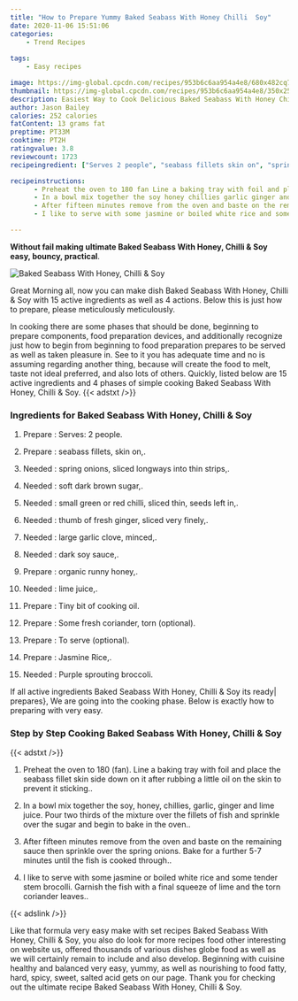 ```yaml
---
title: "How to Prepare Yummy Baked Seabass With Honey Chilli  Soy"
date: 2020-11-06 15:51:06
categories:
    - Trend Recipes
    
tags:
    - Easy recipes

image: https://img-global.cpcdn.com/recipes/953b6c6aa954a4e8/680x482cq70/baked-seabass-with-honey-chilli-soy-recipe-main-photo.jpg
thumbnail: https://img-global.cpcdn.com/recipes/953b6c6aa954a4e8/350x250cq70/baked-seabass-with-honey-chilli-soy-recipe-main-photo.jpg
description: Easiest Way to Cook Delicious Baked Seabass With Honey Chilli  Soy with 15 ingredients and 4 stages of easy cooking.
author: Jason Bailey
calories: 252 calories
fatContent: 13 grams fat
preptime: PT33M
cooktime: PT2H
ratingvalue: 3.8
reviewcount: 1723
recipeingredient: ["Serves 2 people", "seabass fillets skin on", "spring onions sliced longways into thin strips", "soft dark brown sugar", "small green or red chilli sliced thin seeds left in", "thumb of fresh ginger sliced very finely", "large garlic clove minced", "dark soy sauce", "organic runny honey", "lime juice", "Tiny bit of cooking oil", "Some fresh coriander torn optional", "To serve optional", "Jasmine Rice", "Purple sprouting broccoli"]

recipeinstructions: 
      - Preheat the oven to 180 fan Line a baking tray with foil and place the seabass fillet skin side down on it after rubbing a little oil on the skin to prevent it sticking 
      - In a bowl mix together the soy honey chillies garlic ginger and lime juice Pour two thirds of the mixture over the fillets of fish and sprinkle over the sugar and begin to bake in the oven 
      - After fifteen minutes remove from the oven and baste on the remaining sauce then sprinkle over the spring onions Bake for a further 57 minutes until the fish is cooked through 
      - I like to serve with some jasmine or boiled white rice and some tender stem brocolli Garnish the fish with a final squeeze of lime and the torn coriander leaves

---
```




**Without fail making ultimate Baked Seabass With Honey, Chilli &amp; Soy easy, bouncy, practical**. 


![Baked Seabass With Honey, Chilli &amp; Soy](https://img-global.cpcdn.com/recipes/953b6c6aa954a4e8/680x482cq70/baked-seabass-with-honey-chilli-soy-recipe-main-photo.jpg "Baked Seabass With Honey, Chilli &amp; Soy")




Great Morning all, now you can make dish Baked Seabass With Honey, Chilli &amp; Soy with 15 active ingredients as well as 4 actions. Below this is just how to prepare, please meticulously meticulously.

In cooking there are some phases that should be done, beginning to prepare components, food preparation devices, and additionally recognize just how to begin from beginning to food preparation prepares to be served as well as taken pleasure in. See to it you has adequate time and no is assuming regarding another thing, because will create the food to melt, taste not ideal preferred, and also lots of others. Quickly, listed below are 15 active ingredients and 4 phases of simple cooking Baked Seabass With Honey, Chilli &amp; Soy.
{{< adstxt />}}

### Ingredients for Baked Seabass With Honey, Chilli &amp; Soy


1. Prepare  : Serves: 2 people.

1. Prepare  : seabass fillets, skin on,.

1. Needed  : spring onions, sliced longways into thin strips,.

1. Needed  : soft dark brown sugar,.

1. Needed  : small green or red chilli, sliced thin, seeds left in,.

1. Needed  : thumb of fresh ginger, sliced very finely,.

1. Needed  : large garlic clove, minced,.

1. Needed  : dark soy sauce,.

1. Prepare  : organic runny honey,.

1. Needed  : lime juice,.

1. Prepare  : Tiny bit of cooking oil.

1. Prepare  : Some fresh coriander, torn (optional).

1. Prepare  : To serve (optional).

1. Prepare  : Jasmine Rice,.

1. Needed  : Purple sprouting broccoli.



If all active ingredients Baked Seabass With Honey, Chilli &amp; Soy its ready| prepares}, We are going into the cooking phase. Below is exactly how to preparing with very easy.

### Step by Step Cooking Baked Seabass With Honey, Chilli &amp; Soy

{{< adstxt />}}


1. Preheat the oven to 180 (fan). Line a baking tray with foil and place the seabass fillet skin side down on it after rubbing a little oil on the skin to prevent it sticking..



1. In a bowl mix together the soy, honey, chillies, garlic, ginger and lime juice. Pour two thirds of the mixture over the fillets of fish and sprinkle over the sugar and begin to bake in the oven..



1. After fifteen minutes remove from the oven and baste on the remaining sauce then sprinkle over the spring onions. Bake for a further 5-7 minutes until the fish is cooked through..



1. I like to serve with some jasmine or boiled white rice and some tender stem brocolli. Garnish the fish with a final squeeze of lime and the torn coriander leaves..





{{< adslink />}}

Like that formula very easy make with set recipes Baked Seabass With Honey, Chilli &amp; Soy, you also do look for more recipes food other interesting on website us, offered thousands of various dishes globe food as well as we will certainly remain to include and also develop. Beginning with cuisine healthy and balanced very easy, yummy, as well as nourishing to food fatty, hard, spicy, sweet, salted acid gets on our page. Thank you for checking out the ultimate recipe Baked Seabass With Honey, Chilli &amp; Soy.
